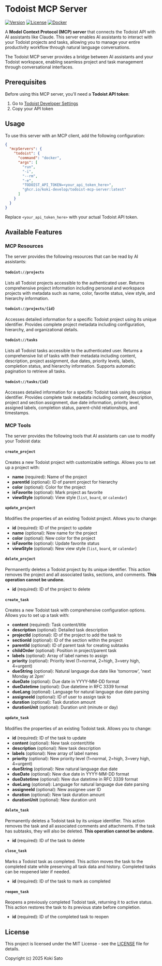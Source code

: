 # Todoist MCP Server

[![Version](https://img.shields.io/github/v/release/koki-develop/todoist-mcp-server)](https://github.com/koki-develop/todoist-mcp-server/releases/latest)
[![License](https://img.shields.io/github/license/koki-develop/todoist-mcp-server)](./LICENSE)
[![Docker](https://img.shields.io/badge/docker-ghcr.io-blue.svg)](https://github.com/koki-develop/todoist-mcp-server/pkgs/container/todoist-mcp-server)

A **Model Context Protocol (MCP) server** that connects the Todoist API with AI assistants like Claude. This server enables AI assistants to interact with your Todoist projects and tasks, allowing you to manage your entire productivity workflow through natural language conversations.

The Todoist MCP server provides a bridge between AI assistants and your Todoist workspace, enabling seamless project and task management through conversational interfaces.

## Prerequisites

Before using this MCP server, you'll need a **Todoist API token**:

1. Go to [Todoist Developer Settings](https://app.todoist.com/app/settings/integrations/developer)
2. Copy your API token

## Usage

To use this server with an MCP client, add the following configuration:

```json
{
  "mcpServers": {
    "todoist": {
      "command": "docker",
      "args": [
        "run",
        "-i",
        "--rm",
        "-e",
        "TODOIST_API_TOKEN=<your_api_token_here>",
        "ghcr.io/koki-develop/todoist-mcp-server:latest"
      ]
    }
  }
}
```

Replace `<your_api_token_here>` with your actual Todoist API token.

## Available Features

### MCP Resources

The server provides the following resources that can be read by AI assistants:

#### `todoist://projects`
Lists all Todoist projects accessible to the authenticated user. Returns comprehensive project information including personal and workspace projects with metadata such as name, color, favorite status, view style, and hierarchy information.

#### `todoist://projects/{id}`
Accesses detailed information for a specific Todoist project using its unique identifier. Provides complete project metadata including configuration, hierarchy, and organizational details.

#### `todoist://tasks`
Lists all Todoist tasks accessible to the authenticated user. Returns a comprehensive list of tasks with their metadata including content, description, project assignment, due dates, priority levels, labels, completion status, and hierarchy information. Supports automatic pagination to retrieve all tasks.

#### `todoist://tasks/{id}`
Accesses detailed information for a specific Todoist task using its unique identifier. Provides complete task metadata including content, description, project and section assignment, due date information, priority level, assigned labels, completion status, parent-child relationships, and timestamps.

### MCP Tools

The server provides the following tools that AI assistants can use to modify your Todoist data:

#### `create_project`
Creates a new Todoist project with customizable settings. Allows you to set up a project with:
- **name** (required): Name of the project
- **parentId** (optional): ID of parent project for hierarchy
- **color** (optional): Color for the project
- **isFavorite** (optional): Mark project as favorite
- **viewStyle** (optional): View style (`list`, `board`, or `calendar`)

#### `update_project`
Modifies the properties of an existing Todoist project. Allows you to change:
- **id** (required): ID of the project to update
- **name** (optional): New name for the project
- **color** (optional): New color for the project
- **isFavorite** (optional): Update favorite status
- **viewStyle** (optional): New view style (`list`, `board`, or `calendar`)

#### `delete_project`
Permanently deletes a Todoist project by its unique identifier. This action removes the project and all associated tasks, sections, and comments. **This operation cannot be undone.**
- **id** (required): ID of the project to delete

#### `create_task`
Creates a new Todoist task with comprehensive configuration options. Allows you to set up a task with:
- **content** (required): Task content/title
- **description** (optional): Detailed task description
- **projectId** (optional): ID of the project to add the task to
- **sectionId** (optional): ID of the section within the project
- **parentId** (optional): ID of parent task for creating subtasks
- **childOrder** (optional): Position in project/parent task
- **labels** (optional): Array of label names to assign
- **priority** (optional): Priority level (1=normal, 2=high, 3=very high, 4=urgent)
- **dueString** (optional): Natural language due date like 'tomorrow', 'next Monday at 2pm'
- **dueDate** (optional): Due date in YYYY-MM-DD format
- **dueDatetime** (optional): Due datetime in RFC 3339 format
- **dueLang** (optional): Language for natural language due date parsing
- **assigneeId** (optional): ID of user to assign task to
- **duration** (optional): Task duration amount
- **durationUnit** (optional): Duration unit (minute or day)

#### `update_task`
Modifies the properties of an existing Todoist task. Allows you to change:
- **id** (required): ID of the task to update
- **content** (optional): New task content/title
- **description** (optional): New task description
- **labels** (optional): New array of label names
- **priority** (optional): New priority level (1=normal, 2=high, 3=very high, 4=urgent)
- **dueString** (optional): New natural language due date
- **dueDate** (optional): New due date in YYYY-MM-DD format
- **dueDatetime** (optional): New due datetime in RFC 3339 format
- **dueLang** (optional): Language for natural language due date parsing
- **assigneeId** (optional): New assignee user ID
- **duration** (optional): New task duration amount
- **durationUnit** (optional): New duration unit

#### `delete_task`
Permanently deletes a Todoist task by its unique identifier. This action removes the task and all associated comments and attachments. If the task has subtasks, they will also be deleted. **This operation cannot be undone.**
- **id** (required): ID of the task to delete

#### `close_task`
Marks a Todoist task as completed. This action moves the task to the completed state while preserving all task data and history. Completed tasks can be reopened later if needed.
- **id** (required): ID of the task to mark as completed

#### `reopen_task`
Reopens a previously completed Todoist task, returning it to active status. This action restores the task to its previous state before completion.
- **id** (required): ID of the completed task to reopen

## License

This project is licensed under the MIT License - see the [LICENSE](./LICENSE) file for details.

Copyright (c) 2025 Koki Sato